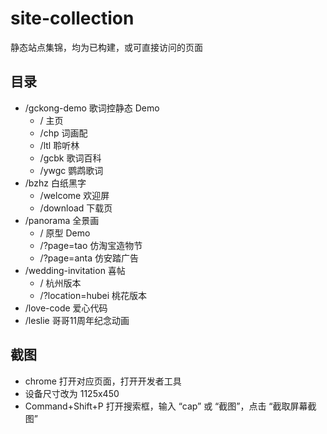 # site-collection

静态站点集锦，均为已构建，或可直接访问的页面

## 目录

- /gckong-demo 歌词控静态 Demo
  - / 主页
  - /chp 词画配
  - /ltl 聆听林
  - /gcbk 歌词百科
  - /ywgc 鹦鹉歌词
- /bzhz 白纸黑字
  - /welcome 欢迎屏
  - /download 下载页
- /panorama 全景画
  - / 原型 Demo
  - /?page=tao 仿淘宝造物节
  - /?page=anta 仿安踏广告
- /wedding-invitation 喜帖
  - / 杭州版本 
  - /?location=hubei 桃花版本
- /love-code 爱心代码
- /leslie 哥哥11周年纪念动画

## 截图
- chrome 打开对应页面，打开开发者工具
- 设备尺寸改为 1125x450
- Command+Shift+P 打开搜索框，输入 “cap” 或 “截图”，点击 “截取屏幕截图”

